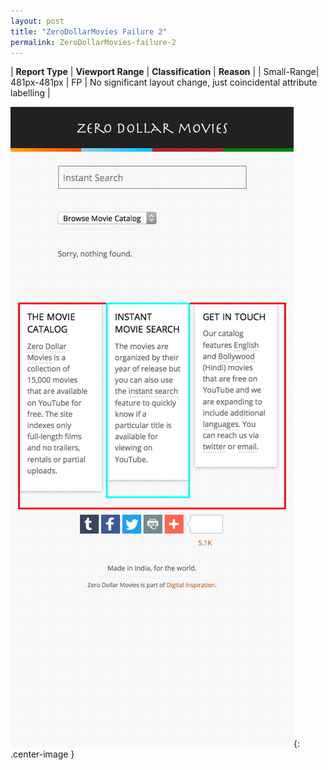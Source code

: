 ```yaml
---
layout: post
title: "ZeroDollarMovies Failure 2"
permalink: ZeroDollarMovies-failure-2
---
```

| **Report Type** | **Viewport Range** | **Classification** | **Reason** |
| Small-Range| 481px-481px | FP | No significant layout change, just coincidental attribute labelling | 

![Screenshot of the fault](../assets/images/ZeroDollarMovies/fault2/smallrangeWidth481.png){: .center-image }